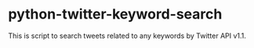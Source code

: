# python-twitter-keyword-search
This is script to search tweets related to any keywords by Twitter API v1.1.
